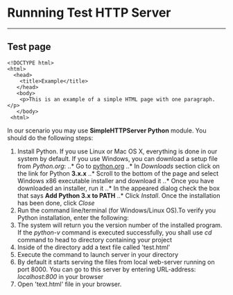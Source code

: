 # Runnning Test HTTP Server
---------------------------
## Test page
```
<!DOCTYPE html>
<html>
  <head>
    <title>Example</title>
   </head>
   <body>
    <p>This is an example of a simple HTML page with one paragraph.</p>
   </body>
 <html>
 ```
 In our scenario you may use **SimpleHTTPServer Python** module.
 You should do the following steps:
 1. Install Python. If you use Linux or Mac OS X, everything is done in our system by default. If you use Windows, you can download  a setup file from _Python.org_:
 ..* Go to [python.org](https://www.python.org/)
 ..* In _Downloads_ section click on the link for Python **3.x.x** 
 ..* Scroll to the bottom of the page and select Windows x86 executable installer and download it
 ..* Once you have downloaded an installer, run it
 ..* In the appeared dialog check the box that says **Add Python 3.x to PATH**
 ..* Click _Install_. Once the installation has been done, click _Close_
 2. Run the command line/terminal (for Windows/Linux OS).To verify you Python installation, enter the following:
 3. The system will return you the version number of the installed program. If the _python-v_ command is executed successfully, you shall use _cd_ command to head to directory containing your project
 4. Inside of the directory add a text file called 'test.html'
 5. Execute the command to launch server in your directory
 6. By default it starts serving the files from local web-server running on port 8000. You can go to this server by entering URL-address: _localhost:800_ in your browser
 7. Open 'text.html' file in your browser.
